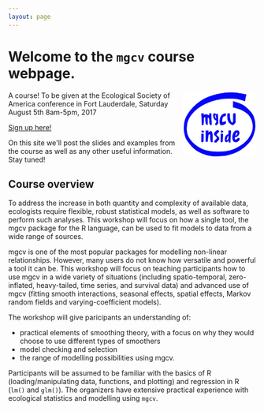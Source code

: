 ```yaml
---
layout: page
---
```


# Welcome to the `mgcv` course webpage.

<img src="images/mgcv-inside-transparent.png" align="right" width="150">A course! To be given at the Ecological Society of America conference in Fort Lauderdale, Saturday August 5th 8am-5pm, 2017

[Sign up here!](https://eco.confex.com/eco/2016/webprogram/Session11905.html)

On this site we'll post the slides and examples from the course as well as any other useful information. Stay tuned!

## Course overview

To address the increase in both quantity and complexity of available data, ecologists require flexible, robust statistical models, as well as software to perform such analyses. This workshop will focus on how a single tool, the mgcv package for the R language, can be used to fit models to data from a wide range of sources.

mgcv is one of the most popular packages for modelling non-linear relationships. However, many users do not know how versatile and powerful a tool it can be. This workshop will focus on teaching participants how to use mgcv in a wide variety of situations (including spatio-temporal, zero-inflated, heavy-tailed, time series, and survival data) and advanced use of mgcv (fitting smooth interactions, seasonal effects, spatial effects, Markov random fields and varying-coefficient models).

The workshop will give paricipants an understanding of:

- practical elements of smoothing theory, with a focus on why they would choose to use different types of smoothers
- model checking and selection
- the range of modelling possibilities using mgcv.

Participants will be assumed to be familiar with the basics of R (loading/manipulating data, functions, and plotting) and regression in R (`lm()` and `glm()`). The organizers have extensive practical experience with ecological statistics and modelling using `mgcv`.
